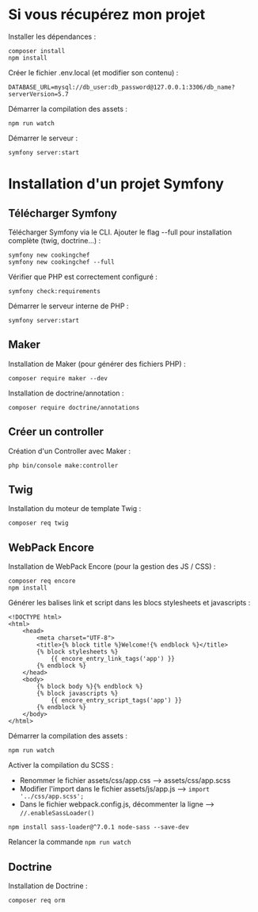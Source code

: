 # Si vous récupérez mon projet

Installer les dépendances :
```shell script
composer install
npm install
```

Créer le fichier .env.local (et modifier son contenu) :
```dotenv
DATABASE_URL=mysql://db_user:db_password@127.0.0.1:3306/db_name?serverVersion=5.7
```

Démarrer la compilation des assets :
```shell script
npm run watch
```

Démarrer le serveur :
```shell script
symfony server:start
```

# Installation d'un projet Symfony

## Télécharger Symfony
Télécharger Symfony via le CLI. Ajouter le flag --full pour installation complète (twig, doctrine...) :
```shell script
symfony new cookingchef
symfony new cookingchef --full
```

Vérifier que PHP est correctement configuré :
```shell script
symfony check:requirements
```

Démarrer le serveur interne de PHP :
```shell script
symfony server:start
```

## Maker
Installation de Maker (pour générer des fichiers PHP) :
```shell script
composer require maker --dev
```

Installation de doctrine/annotation :
```shell script
composer require doctrine/annotations
```

## Créer un controller
Création d'un Controller avec Maker :
```shell script
php bin/console make:controller
```

## Twig
Installation du moteur de template Twig :
```shell script
composer req twig
```

## WebPack Encore
Installation de WebPack Encore (pour la gestion des JS / CSS) :
```shell script
composer req encore
npm install
```

Générer les balises link et script dans les blocs stylesheets et javascripts :
```twig
<!DOCTYPE html>
<html>
    <head>
        <meta charset="UTF-8">
        <title>{% block title %}Welcome!{% endblock %}</title>
        {% block stylesheets %}
            {{ encore_entry_link_tags('app') }}
        {% endblock %}
    </head>
    <body>
        {% block body %}{% endblock %}
        {% block javascripts %}
            {{ encore_entry_script_tags('app') }}
        {% endblock %}
    </body>
</html>
```

Démarrer la compilation des assets :
```shell script
npm run watch
```

Activer la compilation du SCSS :
- Renommer le fichier assets/css/app.css --> assets/css/app.scss
- Modifier l'import dans le fichier assets/js/app.js --> ```import '../css/app.scss';```
- Dans le fichier webpack.config.js, décommenter la ligne --> ```//.enableSassLoader()```
```shell script
npm install sass-loader@^7.0.1 node-sass --save-dev
```
Relancer la commande ```npm run watch```

## Doctrine

Installation de Doctrine :
```shell script
composer req orm
```